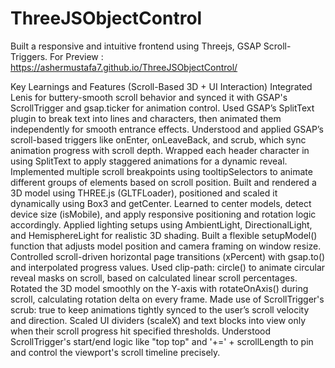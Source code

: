 # ThreeJSObjectControl
Built a responsive and intuitive frontend using Threejs, GSAP Scroll-Triggers.
For Preview : https://ashermustafa7.github.io/ThreeJSObjectControl/

Key Learnings and Features (Scroll-Based 3D + UI Interaction)
Integrated Lenis for buttery-smooth scroll behavior and synced it with GSAP's ScrollTrigger and gsap.ticker for animation control.
Used GSAP’s SplitText plugin to break text into lines and characters, then animated them independently for smooth entrance effects.
Understood and applied GSAP’s scroll-based triggers like onEnter, onLeaveBack, and scrub, which sync animation progress with scroll depth.
Wrapped each header character in <span> using SplitText to apply staggered animations for a dynamic reveal.
Implemented multiple scroll breakpoints using tooltipSelectors to animate different groups of elements based on scroll position.
Built and rendered a 3D model using THREE.js (GLTFLoader), positioned and scaled it dynamically using Box3 and getCenter.
Learned to center models, detect device size (isMobile), and apply responsive positioning and rotation logic accordingly.
Applied lighting setups using AmbientLight, DirectionalLight, and HemisphereLight for realistic 3D shading.
Built a flexible setupModel() function that adjusts model position and camera framing on window resize.
Controlled scroll-driven horizontal page transitions (xPercent) with gsap.to() and interpolated progress values.
Used clip-path: circle() to animate circular reveal masks on scroll, based on calculated linear scroll percentages.
Rotated the 3D model smoothly on the Y-axis with rotateOnAxis() during scroll, calculating rotation delta on every frame.
Made use of ScrollTrigger's scrub: true to keep animations tightly synced to the user’s scroll velocity and direction.
Scaled UI dividers (scaleX) and text blocks into view only when their scroll progress hit specified thresholds.
Understood ScrollTrigger's start/end logic like "top top" and '+=' + scrollLength to pin and control the viewport's scroll timeline precisely.
